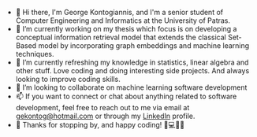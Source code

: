 - 👋 Hi there, I'm George Kontogiannis, and I'm a senior student of Computer Engineering and Informatics at the University of Patras.
- 🔭 I’m currently working on my thesis which focus is on developing a conceptual information retrieval model that extends the classical Set-Based model by incorporating graph embeddings and machine learning techniques.
- 🌱 I’m currently refreshing my knowledge in statistics, linear algebra and other stuff. Love coding and doing interesting side projects. And always looking to improve coding skills.
- 👯 I’m looking to collaborate on machine learning software development
- 📫 If you want to connect or chat about anything related to software development, feel free to reach out to me via email at [gekontog@hotmail.com](mailto:gekontog@hotmail.com) or through my [LinkedIn](https://www.linkedin.com/in/george-kontogiannis/) profile.
- 👀 Thanks for stopping by, and happy coding! 🤖💻👨‍💻


